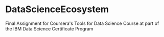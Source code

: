 # DataScienceEcosystem
Final Assignment for Coursera's Tools for Data Science Course at part of the IBM Data Science Certificate Program
